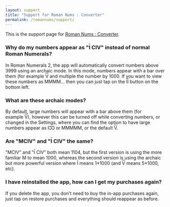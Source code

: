 ```yaml
---
layout: support
title: "Support for Roman Nums : Converter"
permalink: /romannums/support/
---
```


This is the support page for [Roman Nums : Converter](/apps/roman-numerals/).


### Why do my numbers appear as "<span style="text-decoration:overline">I</span> CIV" instead of normal Roman Numerals?

In Roman Numerals 2, the app will automatically convert numbers above 3999 using an archaic mode. In this mode, numbers appear with a bar over them (for example <span style="text-decoration:overline">V</span> and multiple the number by 1000. If you want to view these numbers as MMMM... then you can just tap on the <span style="text-decoration:overline">II</span> button on the bottom left.


### What are these archaic modes?

By default, large numbers will appear with a bar above them (for example <span style="text-decoration:overline">V</span>), however this can be turned off while converting numbers, or changed in the Settings, where you can find the option to have large numbers appear as IↃↃ or MMMMM, or the default <span style="text-decoration:overline">V</span>.


### Are "MCIV" and "<span style="text-decoration:overline">I</span> CIV" the same?

"MCIV" and "<span style="text-decoration:overline">I</span> CIV" both mean 1104, but the first version is using the more familiar M to mean 1000, whereas the second version is using the archaic but more powerful version where <span style="text-decoration:overline">Ⅰ</span> means 1\*1000 (and <span style="text-decoration:overline">V</span> means 5\*1000, etc).


### I have reinstalled the app, how can I get my purchases again?

If you delete the app, you don't need to buy the in-app purchases again, just tap on restore purchases and everything should reappear as before.
